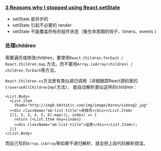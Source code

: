 

### [3 Reasons why I stopped using React.setState](https://medium.com/@mweststrate/3-reasons-why-i-stopped-using-react-setstate-ab73fc67a42e#.o2lwoysxh)
- setState 是异步的
- setState 引起不必要的 render
- setState 不能覆盖所有的组件状态（像生命周期的钩子、timers、events ）


### 处理children
需要遍历或修改children，要使用`React.Children.forEach / React.Children.map` 方法，而不要用`Array.isArray(children) / children.forEach`等方法。

`React.Children.xx`方法里有类似递归调用（详细跟踪React源码里的`traverseAllChildrenImpl`方法）、
能自动解析类似这样的children：
```
<List.Body>
  <List.Item
    thumb="http://img0.bdstatic.com/img/image/daren/ximeng2.jpg"
  ><div className="am-list-title">收银员</div></List.Item>
  {[1, 2, 3, 4, 5, 6].map((i, index) => {
    return (<List.Item key={index}
    ><div className="am-list-title">运营</div></List.Item>);
  })}
</List.Body>
```
而自己写的`Array.isArray`等如果不递归解析、就会把上段代码解析错误。
